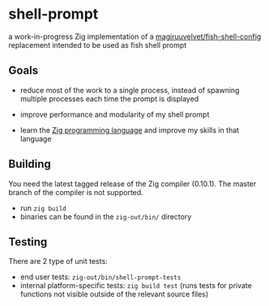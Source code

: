# shell-prompt

a work-in-progress Zig implementation of a [magiruuvelvet/fish-shell-config](https://github.com/magiruuvelvet/fish-shell-config) replacement intended to be used as fish shell prompt

## Goals

 - reduce most of the work to a single process,
   instead of spawning multiple processes each time the
   prompt is displayed

 - improve performance and modularity of my shell prompt

 - learn the [Zig programming language](https://ziglang.org/) and improve my skills
   in that language

## Building

You need the latest tagged release of the Zig compiler (0.10.1). The master branch of the compiler is not supported.

 - run `zig build`
 - binaries can be found in the `zig-out/bin/` directory

## Testing

There are 2 type of unit tests:

 - end user tests: `zig-out/bin/shell-prompt-tests`
 - internal platform-specific tests: `zig build test` (runs tests for private functions not visible outside of the relevant source files)
